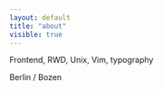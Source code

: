 ```yaml
---
layout: default
title: "about"
visible: true
---
```


Frontend, RWD, Unix, Vim, typography

Berlin / Bozen
